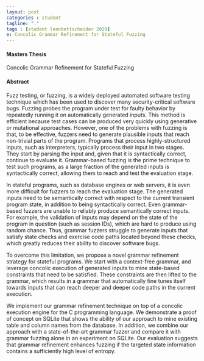 ```yaml
---
layout: post
categories : student
tagline: "."
tags : [student leonbettscheider 2020]
e: Concolic Grammar Refinement for Stateful Fuzzing
---
```


#### Masters Thesis

Concolic Grammar Refinement for Stateful Fuzzing

#### Abstract

Fuzz testing, or fuzzing, is a widely deployed automated software testing technique which has been used to discover many security-critical software bugs. Fuzzing probes the program under test for faulty behavior by repeatedly running it on automatically generated inputs. This method is efficient because test cases can be produced very quickly using generative or mutational approaches. However, one of the problems with fuzzing is that, to be effective, fuzzers need to generate plausible inputs that reach non-trivial parts of the program. Programs that process highly-structured inputs, such as interpreters, typically process their input in two stages. They start by parsing the input and, given that it is syntactically correct, continue to evaluate it. Grammar-based fuzzing is the prime technique to test such programs, as a large fraction of the generated inputs is syntactically correct, allowing them to reach and test the evaluation stage.

In stateful programs, such as database engines or web servers, it is even more difficult for fuzzers to reach the evaluation stage. The generated inputs need to be semantically correct with respect to the current transient program state, in addition to being syntactically correct. Even grammar-based fuzzers are unable to reliably produce semantically correct inputs. For example, the validation of inputs may depend on the state of the program in question (such as session IDs), which are hard to produce using random chance. Thus, grammar fuzzers struggle to generate inputs that satisfy state checks and exercise code paths located beyond these checks, which greatly reduces their ability to discover software bugs.

To overcome this limitation, we propose a novel grammar refinement strategy for stateful programs. We start with a context-free grammar, and leverage concolic execution of generated inputs to mine state-based constraints that need to be satisfied. These constraints are then lifted to the grammar, which results in a grammar that automatically fine tunes itself towards inputs that can reach deeper and deeper code paths in the current execution.

We implement our grammar refinement technique on top of a concolic execution engine for the C programming language. We demonstrate a proof
of concept on SQLite that shows the ability of our approach to mine existing table and column names from the database. In addition, we combine our approach with a state-of-the-art grammar fuzzer and compare it with grammar fuzzing alone in an experiment on SQLite. Our evaluation suggests that grammar refinement enhances fuzzing if the targeted state information contains a sufficiently high level of entropy.
